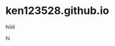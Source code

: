 # ken123528.github.io
hiiiii





































































































































































































































































































































































































































































































































































































































































































































































































































































































































































































































hi
